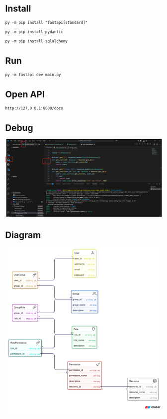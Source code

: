 # Install

```
py -m pip install "fastapi[standard]"
```

```
py -m pip install pydantic
```

```
py -m pip install sqlalchemy
```

# Run

```
py -m fastapi dev main.py
```

# Open API

```
http://127.0.0.1:8000/docs
```

# Debug

![Logo](./assets/debug.png)

# Diagram

![Diagram](./assets/diagram.png)
